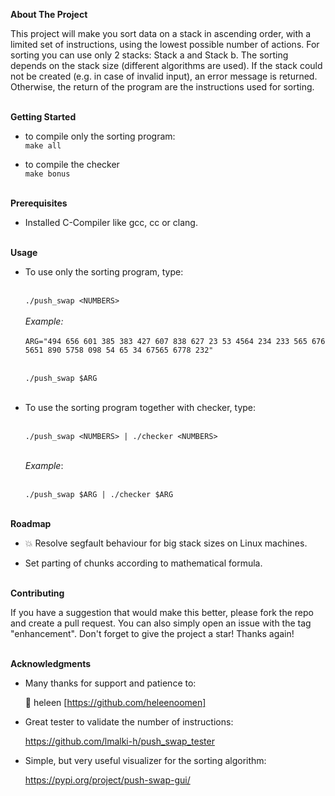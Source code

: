 **About The Project**

This project will make you sort data on a stack in ascending order, with a limited set of instructions, using the lowest possible number of actions. For sorting you can use only 2 stacks: Stack a and Stack b. The sorting depends on the stack size (different algorithms are used).
If the stack could not be created (e.g. in case of invalid input), an error message is returned.
Otherwise, the return of the program are the instructions used for sorting.

<br>**Getting Started**

* to compile only the sorting program:
<br>`make all`


* to compile the checker
<br>`make bonus`

<br>**Prerequisites**

* Installed C-Compiler like gcc, cc or clang.


<br>**Usage**

* To use only the sorting program, type:

  <br>`./push_swap <NUMBERS>`
  <br><br>_Example:_
  <br><br>`ARG="494 656 601 385 383 427 607 838 627 23 53 4564 234 233 565 676 5651 890 5758 098 54 65 34 67565 6778 232"`

  <br>`./push_swap $ARG`  
  <br>
* To use the sorting program together with checker, type:

    <br>`./push_swap <NUMBERS> | ./checker <NUMBERS>`

    <br>_Example_:

    <br>`./push_swap $ARG | ./checker $ARG`

<br>**Roadmap**

* :boom: Resolve segfault behaviour for big stack sizes on Linux machines.

* Set parting of chunks according to mathematical formula.

<br>**Contributing**

If you have a suggestion that would make this better, please fork the repo and create a pull request. You can also simply open an issue with the tag "enhancement". Don't forget to give the project a star! Thanks again!


<br>**Acknowledgments**

* Many thanks for support and patience to: 

    :heart_decoration: heleen [https://github.com/heleenoomen]


* Great tester to validate the number of instructions:
  
    https://github.com/lmalki-h/push_swap_tester


* Simple, but very useful visualizer for the sorting algorithm:

    https://pypi.org/project/push-swap-gui/
  
